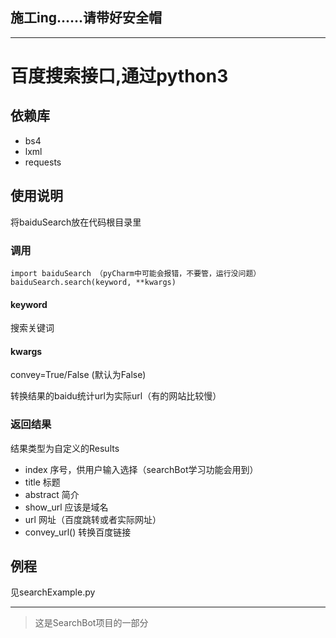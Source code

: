 ## 施工ing......请带好安全帽

---

# 百度搜索接口,通过python3

## 依赖库

* bs4
* lxml
* requests

## 使用说明

将baiduSearch放在代码根目录里

### 调用

``` python3
import baiduSearch （pyCharm中可能会报错，不要管，运行没问题）
baiduSearch.search(keyword, **kwargs)
```

#### keyword

搜索关键词

#### kwargs

convey=True/False (默认为False)

转换结果的baidu统计url为实际url（有的网站比较慢）

### 返回结果

结果类型为自定义的Results

* index 序号，供用户输入选择（searchBot学习功能会用到）
* title 标题
* abstract 简介
* show_url 应该是域名
* url 网址（百度跳转或者实际网址）
* convey_url() 转换百度链接

## 例程

见searchExample.py

---

> 这是SearchBot项目的一部分
